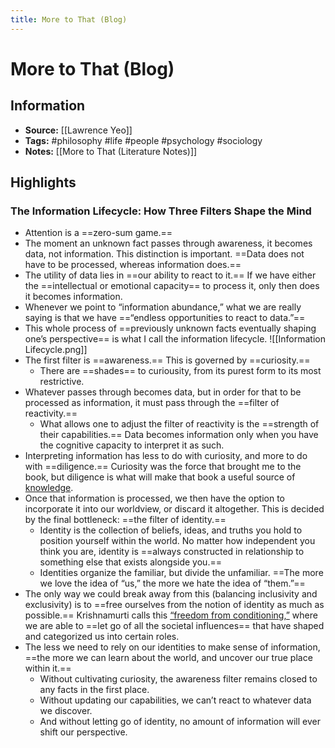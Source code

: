 ```yaml
---
title: More to That (Blog)
---
```

# More to That (Blog)

## Information
- **Source:** [[Lawrence Yeo]]
- **Tags:** #philosophy #life #people #psychology #sociology 
- **Notes:** [[More to That (Literature Notes)]]

## Highlights
### The Information Lifecycle: How Three Filters Shape the Mind
-  Attention is a ==zero-sum game.==
-  The moment an unknown fact passes through awareness, it becomes data, not information. This distinction is important. ==Data does not have to be processed, whereas information does.==
-  The utility of data lies in ==our ability to react to it.== If we have either the ==intellectual or emotional capacity== to process it, only then does it becomes information.
-  Whenever we point to “information abundance,” what we are really saying is that we have ==“endless opportunities to react to data.”==
-  This whole process of ==previously unknown facts eventually shaping one’s perspective== is what I call the information lifecycle.
![[Information Lifecycle.png]]
-  The first filter is ==awareness.== This is governed by ==curiosity.==
	-  There are ==shades== to curiousity, from its purest form to its most restrictive.
-  Whatever passes through becomes data, but in order for that to be processed as information, it must pass through the ==filter of reactivity.==
	-  What allows one to adjust the filter of reactivity is the ==strength of their capabilities.== Data becomes information only when you have the cognitive capacity to interpret it as such.
-  Interpreting information has less to do with curiosity, and more to do with ==diligence.== Curiosity was the force that brought me to the book, but diligence is what will make that book a useful source of [knowledge](https://moretothat.com/framework-for-knowledge/).
-  Once that information is processed, we then have the option to incorporate it into our worldview, or discard it altogether. This is decided by the final bottleneck: ==the filter of identity.==
	-  Identity is the collection of beliefs, ideas, and truths you hold to position yourself within the world. No matter how independent you think you are, identity is ==always constructed in relationship to something else that exists alongside you.==
	-  Identities organize the familiar, but divide the unfamiliar. ==The more we love the idea of “us,” the more we hate the idea of “them.”==
-  The only way we could break away from this (balancing inclusivity and exclusivity) is to ==free ourselves from the notion of identity as much as possible.== Krishnamurti calls this [“freedom from conditioning,”](https://amzn.to/3gskMDy) where we are able to ==let go of all the societal influences== that have shaped and categorized us into certain roles.
-  The less we need to rely on our identities to make sense of information, ==the more we can learn about the world, and uncover our true place within it.==
	-  Without cultivating curiosity, the awareness filter remains closed to any facts in the first place.
	-  Without updating our capabilities, we can’t react to whatever data we discover.
	-  And without letting go of identity, no amount of information will ever shift our perspective.